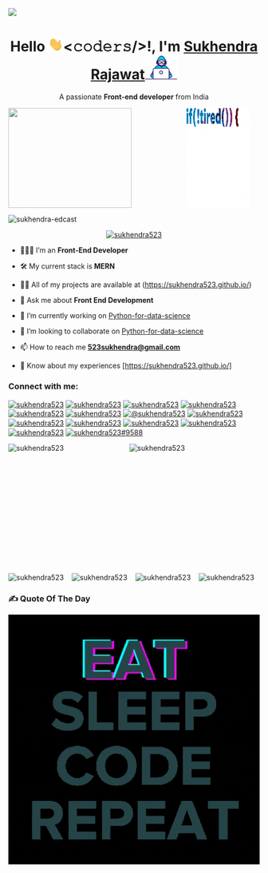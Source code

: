 <p align="center">

  
![](https://pixel-profile-ui.vercel.app/api/github-stats?username=Sukhendra523&screen_effect=true&include_all_commits=true&pixelate_avatar=true&theme=summer&theme=summer&color=%23ffffffFF)
  
</p>
<h1 align="center">Hello <img src="https://raw.githubusercontent.com/ABSphreak/ABSphreak/master/gifs/Hi.gif" width="30px" style="max-width:100%;"><𝚌𝚘𝚍𝚎𝚛𝚜/>!, I'm <a href="https://github.com/Sukhendra523">Sukhendra Rajawat</a><img src="Developer.gif" width="65px">
</h1>
<p align="center">A passionate <b>Front-end developer</b> from India</p>
<p>
  <img  align="center" src="http://github-profile-summary-cards.vercel.app/api/cards/profile-details?username=Sukhendra523&theme=flag_india" height="200px" width="70%"/>
  
  <img  align="center" src="giphy1.gif" height="200px" width="25%"/>
 
</p>

<p align="left"> <img src="https://komarev.com/ghpvc/?username=sukhendra-edcast&label=Profile%20views&color=0e75b6&style=flat" alt="sukhendra-edcast" /> </p>
<p align="center"> <a href="https://github.com/ryo-ma/github-profile-trophy"><img src="https://github-profile-trophy.vercel.app/?username=sukhendra523&row=1&margin-w=15" alt="sukhendra523" /></a> </p>

- 👨🏻‍💻 I’m an **Front-End Developer**

- 🛠️ My current stack is **MERN**
  
- 👨‍💻 All of my projects are available at (https://sukhendra523.github.io/)

- 💬 Ask me about **Front End Development**

- 🔭 I’m currently working on [Python-for-data-science](https://github.com/Sukhendra523/Cognitiveclass-python-for-data-science)

- 👯 I’m looking to collaborate on [Python-for-data-science](https://github.com/Sukhendra523/Cognitiveclass-python-for-data-science)

- 📫 How to reach me **523sukhendra@gmail.com**

- 📄 Know about my experiences [https://sukhendra523.github.io/]

  
<h3 align="left">Connect with me:</h3>
<p align="left">
<a href="https://dev.to/sukhendra523" target="blank"><img align="center" src="https://cdn.jsdelivr.net/npm/simple-icons@3.0.1/icons/dev-dot-to.svg" alt="sukhendra523" height="30" width="40" /></a>
<a href="https://twitter.com/sukhendra523" target="blank"><img align="center" src="https://raw.githubusercontent.com/rahuldkjain/github-profile-readme-generator/master/src/images/icons/Social/twitter.svg" alt="sukhendra523" height="30" width="40" /></a>
<a href="https://linkedin.com/in/sukhendra523" target="blank"><img align="center" src="https://raw.githubusercontent.com/rahuldkjain/github-profile-readme-generator/master/src/images/icons/Social/linked-in-alt.svg" alt="sukhendra523" height="30" width="40" /></a>
<a href="https://codesandbox.com/sukhendra523" target="blank"><img align="center" src="https://cdn.jsdelivr.net/npm/simple-icons@3.0.1/icons/codesandbox.svg" alt="sukhendra523" height="30" width="40" /></a>
<a href="https://fb.com/sukhendra523" target="blank"><img align="center" src="https://raw.githubusercontent.com/rahuldkjain/github-profile-readme-generator/master/src/images/icons/Social/facebook.svg" alt="sukhendra523" height="30" width="40" /></a>
<a href="https://instagram.com/sukhendra523" target="blank"><img align="center" src="https://raw.githubusercontent.com/rahuldkjain/github-profile-readme-generator/master/src/images/icons/Social/instagram.svg" alt="sukhendra523" height="30" width="40" /></a>
<a href="https://medium.com/@sukhendra523" target="blank"><img align="center" src="https://raw.githubusercontent.com/rahuldkjain/github-profile-readme-generator/master/src/images/icons/Social/medium.svg" alt="@sukhendra523" height="30" width="40" /></a>
<a href="https://www.codechef.com/users/sukhendra523" target="blank"><img align="center" src="https://cdn.jsdelivr.net/npm/simple-icons@3.1.0/icons/codechef.svg" alt="sukhendra523" height="30" width="40" /></a>
<a href="https://www.hackerrank.com/sukhendra523" target="blank"><img align="center" src="https://raw.githubusercontent.com/rahuldkjain/github-profile-readme-generator/master/src/images/icons/Social/hackerrank.svg" alt="sukhendra523" height="30" width="40" /></a>
<a href="https://codeforces.com/profile/sukhendra523" target="blank"><img align="center" src="https://cdn.jsdelivr.net/npm/simple-icons@3.0.1/icons/codeforces.svg" alt="sukhendra523" height="30" width="40" /></a>
<a href="https://www.leetcode.com/sukhendra523" target="blank"><img align="center" src="https://raw.githubusercontent.com/rahuldkjain/github-profile-readme-generator/master/src/images/icons/Social/leet-code.svg" alt="sukhendra523" height="30" width="40" /></a>
<a href="https://auth.geeksforgeeks.org/user/sukhendra523" target="blank"><img align="center" src="https://raw.githubusercontent.com/rahuldkjain/github-profile-readme-generator/master/src/images/icons/Social/geeks-for-geeks.svg" alt="sukhendra523" height="30" width="40" /></a>
<a href="https://www.topcoder.com/members/sukhendra523" target="blank"><img align="center" src="https://cdn.jsdelivr.net/npm/simple-icons@3.0.1/icons/topcoder.svg" alt="sukhendra523" height="30" width="40" /></a>
<a href="https://discord.gg/sukhendra523#9588" target="blank"><img align="center" src="https://raw.githubusercontent.com/rahuldkjain/github-profile-readme-generator/master/src/images/icons/Social/discord.svg" alt="sukhendra523#9588" height="30" width="40" /></a>
</p>


<p style="display:flex;flex-wrap: wrap;gap:16px" >


   <img align="center" src="https://github-readme-stats.vercel.app/api?username=sukhendra523&show_icons=true\&count_private=true&show=reviews,prs_merged,prs_merged_percentage" alt="sukhendra523" height="243px" width="45%"/>

 <img align="center" src="https://github-contributor-stats.vercel.app/api?username=Sukhendra523&limit=5&theme=dark_dimmed&combine_all_yearly_contributions=true" alt="sukhendra523" width="45%" height="243px"/>
  


  
  <img align="center" src="https://github-readme-stats.vercel.app/api/top-langs/?username=Sukhendra523&hide_border=false&include_all_commits=false&count_private=false&layout=compact" alt="sukhendra523" />
  

 <img align="center" src="https://github-readme-streak-stats.herokuapp.com/?user=sukhendra523&" alt="sukhendra523" />

 <img align="center" src="http://github-profile-summary-cards.vercel.app/api/cards/productive-time?username=Sukhendra523&theme=flag_india&utcOffset=8" alt="sukhendra523" />



<img align="center" src="http://github-profile-summary-cards.vercel.app/api/cards/most-commit-language?username=Sukhendra523&theme=flag_india" alt="sukhendra523" />

</p>



### ✍️ Quote Of The Day
<div>
  <img align="center" src="giphy2.gif" width="100%" height="500px"/>
  
</div>

